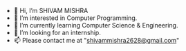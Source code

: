- 👋 Hi, I’m SHIVAM MISHRA
- 👀 I’m interested in Computer Programming.
- 🌱 I’m currently learning Computer Science & Engineering.
- 💞️ I’m looking for an internship. 
- 📫 Please contact me at "shivammishra2628@gmail.com"

<!---
SHIVA-JI/SHIVA-JI is a ✨ special ✨ repository because its `README.md` (this file) appears on your GitHub profile.
You can click the Preview link to take a look at your changes.
--->
